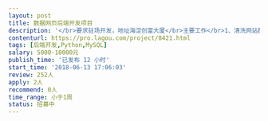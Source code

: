 ```yaml
---                
layout: post       
title: 数据网页后端开发项目           
description: '</br>要求驻场开发，地址海淀创富大厦</br>主要工作</br>1、清洗网站数据</br>2、网页爬虫</br>3、构建网页图表</br>人员要求</br>1. 熟悉python解析网页， 包括beautifulsoup4或者pyquery的包</br>2. 了解Celery的大概使用（加分项）</br>3. 了解ElasticSearch的大概使用（加分项）</br>4. 熟悉Mysql的使用</br>'     
contenturl: https://pro.lagou.com/project/8421.html      
tags: [后端开发,Python,MySQL]            
salary: 5000-10000元          
publish_time: '已发布 12 小时'         
start_time: '2018-06-13 17:06:03'           
review: 252人                   
apply: 2人                   
recommend: 0人                   
time_range: 小于1周              
status: 招募中                  
---                 
```

